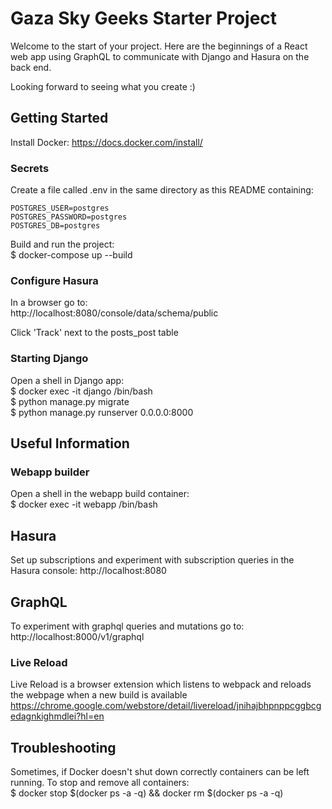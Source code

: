 # Gaza Sky Geeks Starter Project

Welcome to the start of your project. Here are the beginnings of a React web app using GraphQL to communicate with Django and Hasura on the back end.  
  
Looking forward to seeing what you create :)
## Getting Started

Install Docker:
https://docs.docker.com/install/

### Secrets
Create a file called .env in the same directory as this README containing:
```
POSTGRES_USER=postgres
POSTGRES_PASSWORD=postgres
POSTGRES_DB=postgres
```

Build and run the project:  
$ docker-compose up --build

### Configure Hasura
In a browser go to:  
http://localhost:8080/console/data/schema/public  

Click 'Track' next to the posts_post table

### Starting Django
Open a shell in Django app:  
$ docker exec -it django /bin/bash  
$ python manage.py migrate  
$ python manage.py runserver 0.0.0.0:8000  

## Useful Information

### Webapp builder
Open a shell in the webapp build container:  
$ docker exec -it webapp /bin/bash  

## Hasura
Set up subscriptions and experiment with subscription queries in the Hasura console:
http://localhost:8080

## GraphQL
To experiment with graphql queries and mutations go to:  
http://localhost:8000/v1/graphql

### Live Reload
Live Reload is a browser extension which listens to webpack and reloads the webpage when a new build is available
https://chrome.google.com/webstore/detail/livereload/jnihajbhpnppcggbcgedagnkighmdlei?hl=en

## Troubleshooting

Sometimes, if Docker doesn't shut down correctly containers can be left running. To stop and remove all containers:  
$ docker stop $(docker ps -a -q) && docker rm $(docker ps -a -q)
